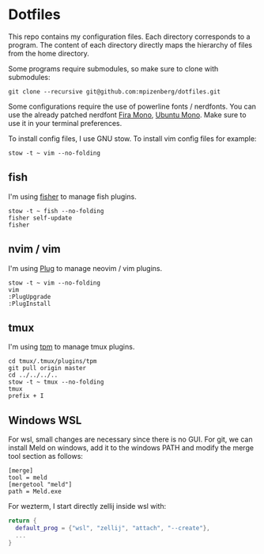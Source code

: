 # Dotfiles

This repo contains my configuration files.
Each directory corresponds to a program.
The content of each directory directly maps
the hierarchy of files from the home directory.

Some programs require submodules,
so make sure to clone with submodules:

```shell
git clone --recursive git@github.com:mpizenberg/dotfiles.git
```

Some configurations require the use of powerline fonts / nerdfonts.
You can use the already patched nerdfont [Fira Mono][fira-mono-font], [Ubuntu Mono][ubuntu-mono-font].
Make sure to use it in your terminal preferences.

[ubuntu-mono-font]: https://github.com/ryanoasis/nerd-fonts/releases/download/v1.1.0/UbuntuMono.zip
[fira-mono-font]: https://github.com/ryanoasis/nerd-fonts/releases/download/v3.0.2/FiraMono.zip

To install config files, I use GNU stow.
To install vim config files for example:

```shell
stow -t ~ vim --no-folding
```

## fish

I'm using [fisher](https://github.com/jorgebucaran/fisher) to manage fish plugins.

```shell
stow -t ~ fish --no-folding
fisher self-update
fisher
```

## nvim / vim

I'm using [Plug](https://github.com/junegunn/vim-plug) to manage neovim / vim plugins.

```shell
stow -t ~ vim --no-folding
vim
:PlugUpgrade
:PlugInstall
```

## tmux

I'm using [tpm](https://github.com/tmux-plugins/tpm) to manage tmux plugins.

```shell
cd tmux/.tmux/plugins/tpm
git pull origin master
cd ../../../..
stow -t ~ tmux --no-folding
tmux
prefix + I
```

## Windows WSL

For wsl, small changes are necessary since there is no GUI.
For git, we can install Meld on windows, add it to the windows PATH and modify the merge tool section as follows:

```
[merge]
tool = meld
[mergetool "meld"]
path = Meld.exe
```

For wezterm, I start directly zellij inside wsl with:

```lua
return {
  default_prog = {"wsl", "zellij", "attach", "--create"},
  ...
}
```
